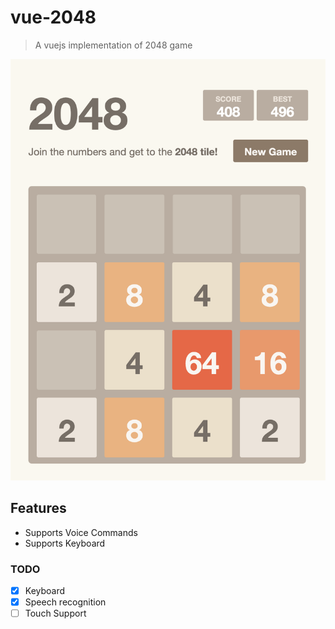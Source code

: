 # vue-2048

> A vuejs implementation of 2048 game

<img src="./screenshot.png">

## Features

- Supports Voice Commands
- Supports Keyboard

### TODO

- [x] Keyboard
- [x] Speech recognition
- [ ] Touch Support
